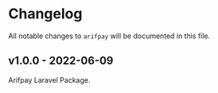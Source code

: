 # Changelog

All notable changes to `arifpay` will be documented in this file.

## v1.0.0 - 2022-06-09

Arifpay Laravel Package.
